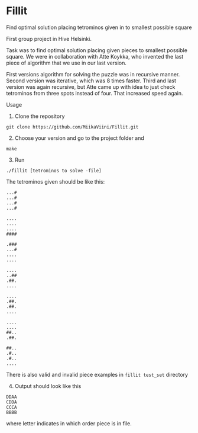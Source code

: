 # Fillit
Find optimal solution placing tetrominos given in to smallest possible square

First group project in Hive Helsinki.

Task was to find optimal solution placing given pieces to smallest possible
square. We were in collaboration with Atte Koykka, who invented the last
piece of algorithm that we use in our last version.

First versions algorithm for solving the puzzle was in recursive manner.
Second version was iterative, which was 8 times faster.
Third and last version was again recursive, but Atte came up with
idea to just check tetrominos from three spots instead of four.
That increased speed again.

Usage

1. Clone the repository
```
git clone https://github.com/MiikaViini/Fillit.git
```

2. Choose your version and go to the project folder and
```
make
```
3. Run
```
./fillit [tetrominos to solve -file]
```
The tetrominos given should be like this:
```
...#
...#
...#
...#

....
....
....
####

.###
...#
....
....

....
..##
.##.
....

....
.##.
.##.
....

....
....
##..
.##.

##..
.#..
.#..
....
```
There is also valid and invalid piece examples in `fillit test_set` directory

4. Output should look like this
```
DDAA
CDDA
CCCA
BBBB
```
where letter indicates in which order piece is in file.
